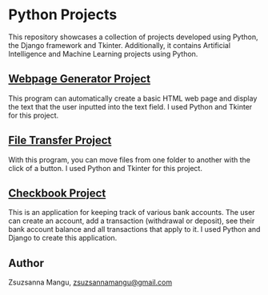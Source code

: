 # Python Projects

This repository showcases a collection of projects developed using Python, the Django framework and Tkinter. Additionally, it contains Artificial Intelligence and Machine Learning projects using Python.

## [Webpage Generator Project](https://github.com/zsuzsannamangu/Python-Projects/tree/master/Python-Projects/WebPage_Generator)
This program can automatically create a basic HTML web page and display the text that the user inputted into the text field.
I used Python and Tkinter for this project.

## [File Transfer Project](https://github.com/zsuzsannamangu/Python-Projects/tree/master/Python-Projects/File_Transfer_Assignment)
With this program, you can move files from one folder to another with the click of a button. I used Python and Tkinter for this project.

## [Checkbook Project](https://github.com/zsuzsannamangu/Python-Projects/tree/master/Python-Projects/Checkbook_Project)
This is an application for keeping track of various bank accounts. The user can create an account, add a transaction (withdrawal or deposit), see their bank account balance and all transactions that apply to it. I used Python and Django to create this application.

## Author
Zsuzsanna Mangu, zsuzsannamangu@gmail.com
